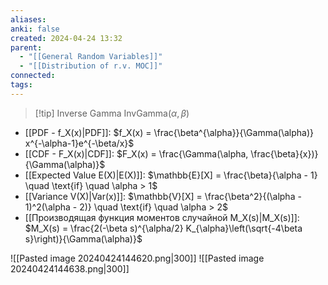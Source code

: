 ```yaml
---
aliases: 
anki: false
created: 2024-04-24 13:32
parent:
  - "[[General Random Variables]]"
  - "[[Distribution of r.v. MOC]]"
connected: 
tags: 
---
```


> [!tip] Inverse Gamma      $\text{InvGamma}(\alpha, \beta)$
- [[PDF - f_X(x)|PDF]]: $f_X(x) = \frac{\beta^{\alpha}}{\Gamma(\alpha)} x^{-\alpha-1}e^{-\beta/x}$
- [[CDF - F_X(x)|CDF]]: $F_X(x) = \frac{\Gamma(\alpha, \frac{\beta}{x})}{\Gamma(\alpha)}$
- [[Expected Value E(X)|E(X)]]: $\mathbb{E}[X] = \frac{\beta}{\alpha - 1} \quad \text{if} \quad \alpha > 1$
- [[Variance V(X)|Var(x)]]: $\mathbb{V}[X] = \frac{\beta^2}{(\alpha - 1)^2(\alpha - 2)} \quad \text{if} \quad \alpha > 2$
- [[Производящая функция моментов случайной M_X(s)|M_X(s)]]: $M_X(s) = \frac{2(-\beta s)^{\alpha/2} K_{\alpha}\left(\sqrt{-4\beta s}\right)}{\Gamma(\alpha)}$  

![[Pasted image 20240424144620.png|300]]
![[Pasted image 20240424144638.png|300]]